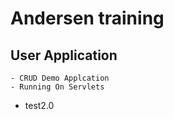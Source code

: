 # Andersen training
## User Application 
    - CRUD Demo Applcation 
    - Running On Servlets
- test2.0